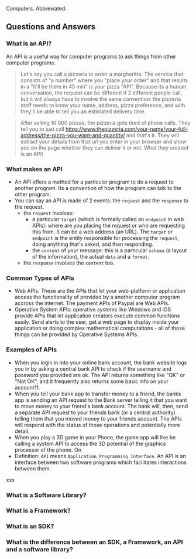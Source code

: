 Computers. Abbreviated.

## Questions and Answers 

### What is an API?

An API is a useful way for computer programs to ask things from other computer programs.

> Let's say you call a pizzeria to order a margheritta. The service that consists of "a number" where you "place your order" and that results in a "it'll be there in 45 min" is your pizza "API". Because its a human conversation, the request can be different if 2 different people call, but it will always have to involve the same convention: the pizzeria staff needs to know your name, address, pizza preference, and with they'll be able to tell you an estimated delivery time.

> After selling 10'000 pizzas, the pizzeria gets tired of phone calls. They tell you to just call https://www.thepizzeria.com/your-name/your-full-address/the-pizza-you-want-and-quantity/ and that's it. They will extract your details from that url you enter in your browser and show you on the page whether they can deliver it or not. What they created is an API!

### What makes an API

* An API offers a method for a particular program to do a request to another program. Its a convention of how the program can talk to the other program.
* You can say an API is made of 2 events: the `request` and the `response` to the request.
    * the `request` involves:
        * a particular `target` (which is formally called an `endpoint` in web APIs): where are you placing the request or who are requesting this from. It can be a web address (an URL). The `target` or `endpoint` is the entity responsible for processing the `request`, doing anything that's asked, and then responding.
        * the `content` of your message: this is a particular `schema` (a layout of the information), the actual `data` and a `format`.
    * the `response` involves the `content` too.

### Common Types of APIs

* Web APIs. These are the APIs that let your web-platform or application access the functionality of provided by a another computer program accross the internet. The payment APIs of Paypal are Web APIs.
* Operative System APIs: operative systems like Windows and iOS provide APIs that let application creators execute common functions easily. Send alerts to the user, get a web page to display inside your application or doing complex mathematical computations - all of those things can be provided by Operative Systems APIs.

### Examples of APIs
* When you login in into your online bank account, the bank website logs you in by asking a central bank API to check if the username and password you provided are ok. The API returns something like "OK" or "Not OK", and it frequently also returns some basic info on your account11.
* When you tell your bank app to transfer money to a friend, the banks app is sending an API request to the Bank server telling it that you want to move money to your friend's bank account. The bank will, then, send a separate API request to your friends bank (or a central authority) telling them that you moved money to your friends account. The APIs will respond with the status of those operations and potentially more detail.
* When you play a 3D game in your Phone, the game app will like be calling a system API to access the 3D potential of the graphics processor of the phone. On  
* Definition: `API` means `Application Programming Interface`. An API is an interface between two software programs which facilitates interactions between them.

xxx

</details>


### What is a Software Library?



### What is a Framework?



### What is an SDK?

### What is the difference between an SDK, a Framework, an API and a software library?